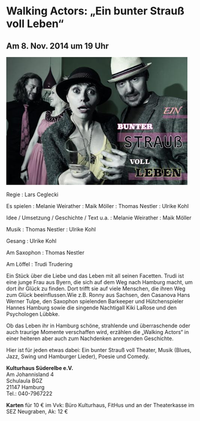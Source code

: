 # Walking Actors: „Ein bunter Strauß voll Leben“

## Am 8. Nov. 2014 um 19 Uhr

![](/img/wsb_484x338_Flyer_ein+Srau$C3$9F_+$282$29+1.jpg)

Regie
:   Lars Ceglecki

Es spielen
:   Melanie Weirather
:   Maik Möller
:   Thomas Nestler
:   Ulrike Kohl

Idee / Umsetzung / Geschichte / Text u.a.
:   Melanie Weirather
:   Maik Möller

Musik
:   Thomas Nestler
:   Ulrike Kohl

Gesang
:   Ulrike Kohl

Am Saxophon
:   Thomas Nestler

Am Löffel
:   Trudi Trudering

Ein Stück über die Liebe und das Leben mit all seinen Facetten. Trudi
ist eine junge Frau aus Byern, die sich auf dem Weg nach Hamburg macht,
um dort ihr Glück zu finden. Dort trifft sie auf viele Menschen, die
ihren Weg zum Glück beeinflussen.Wie z.B. Ronny aus Sachsen, den
Casanova Hans Werner Tulpe, den Saxophon spielenden Barkeeper und
Hütchenspieler Hannes Hamburg sowie die singende Nachtigall Kiki LaRose
und den Psychologen Lübbke.

Ob das Leben ihr in Hamburg schöne, strahlende und überraschende oder
auch traurige Momente verschaffen wird, erzählen die „Walking Actors“ in
einer heiteren aber auch zum Nachdenken anregenden Geschichte.

Hier ist für jeden etwas dabei: Ein bunter Strauß voll Theater, Musik
(Blues, Jazz, Swing und Hamburger Lieder), Poesie und Comedy.

**Kulturhaus Süderelbe e.V.**  
Am Johannisland 4  
Schulaula BGZ  
21147 Hamburg  
Tel.: 040-7967222  

**Karten** für 10 € im Vvk: Büro Kulturhaus, FitHus und an der
Theaterkasse im SEZ Neugraben, Ak: 12 €
